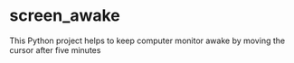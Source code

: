 # screen_awake
This Python project helps to keep computer monitor awake by moving the cursor after five minutes
